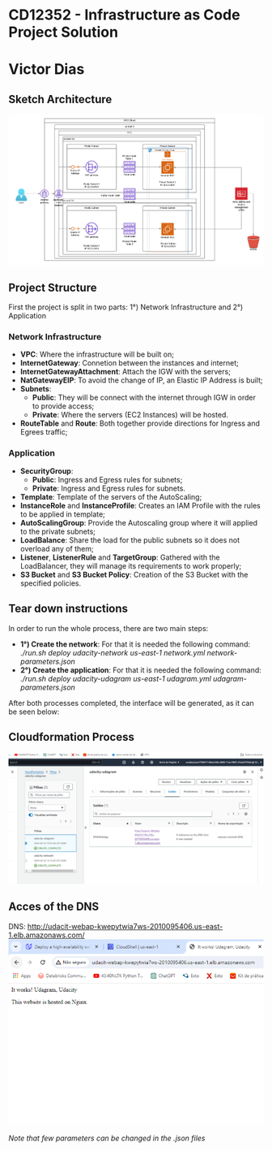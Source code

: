 # CD12352 - Infrastructure as Code Project Solution
# Victor Dias

## Sketch Architecture
![Image Alt text](/architecture-diagram.png "AWS Architecture [Lucidchart]")

## Project Structure
First the project is split in two parts: 1°) Network Infrastructure and 2°) Application
### Network Infrastructure
* **VPC**: Where the infrastructure will be built on;
* **InternetGateway**: Connetion between the instances and internet;
* **InternetGatewayAttachment**: Attach the IGW with the servers;
* **NatGatewayEIP**: To avoid the change of IP, an Elastic IP Address is built;
* **Subnets**:
  * **Public**: They will be connect with the internet through IGW in order to provide access;
  * **Private**: Where the servers (EC2 Instances) will be hosted. 
* **RouteTable** and **Route**: Both together provide directions for Ingress and Egrees traffic;
### Application
* **SecurityGroup**:
  * **Public**: Ingress and Egress rules for subnets;
  * **Private**: Ingress and Egress rules for subnets.
* **Template**: Template of the servers of the AutoScaling;
* **InstanceRole** and **InstanceProfile**: Creates an IAM Profile with the rules to be applied in template;
* **AutoScalingGroup**: Provide the Autoscaling group where it will applied to the private subnets;
* **LoadBalance**: Share the load for the public subnets so it does not overload any of them;
* **Listener**, **ListenerRule** and **TargetGroup**: Gathered with the LoadBalancer, they will manage its requirements to work properly;
* **S3 Bucket** and **S3 Bucket Policy**: Creation of the S3 Bucket with the specified policies.

## Tear down instructions
In order to run the whole process, there are two main steps:
* **1°) Create the network**: For that it is needed the following command:
  *./run.sh deploy udacity-network us-east-1 network.yml network-parameters.json*
* **2°) Create the application**: For that it is needed the following command:
  *./run.sh deploy udacity-udagram us-east-1 udagram.yml udagram-parameters.json*

After both processes completed, the interface will be generated, as it can be seen below:
## Cloudformation Process
![Image Alt text](/cloudformation-stacks.png "Created Stacks")

## Acces of the DNS
DNS: http://udacit-webap-kwepytwia7ws-2010095406.us-east-1.elb.amazonaws.com/
![Image Alt text](/dns-link.png "DNS Acess")

*Note that few parameters can be changed in the .json files*
  
